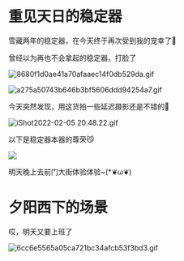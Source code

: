 # 重见天日的稳定器

雪藏两年的稳定器，在今天终于再次受到我的宠幸了🤗

曾经以为再也不会拿起的稳定器，打脸了

![8680f1d0ae41a70afaaec14f0db529da.gif](https://fudongdong-statics.oss-cn-beijing.aliyuncs.com/images/20220205/52b18a2ce0e94cdbb204fa11882210d5.gif)

![a275a50743b646b3bf5606ddd94254a7.gif](https://fudongdong-statics.oss-cn-beijing.aliyuncs.com/images/20220205/53cfdc8e5ef6431eb3d7d14daa72a253.gif)


今天突然发现，用这货拍一些延迟摄影还是不错的📸

![iShot2022-02-05 20.48.22.gif](https://fudongdong-statics.oss-cn-beijing.aliyuncs.com/images/20220205/b9eec1c7fb5d4bb68f02003114db3d62.gif)


以下是稳定器本器的尊荣😼

![](https://fudongdong-statics.oss-cn-beijing.aliyuncs.com/images/20220205/9911a2b6eba9417f9b41a7bdbbd8a98d.png?x-oss-process=image/resize,w_800/quality,q_80)


明天晚上去前门大街体验体验~(*❦ω❦)


# 夕阳西下的场景

<VideoPlayer src="https://fudongdong.com/tools/videos/91E93E4050784659E14B59B3B52BBE05.MP4" />

哎，明天又要上班了

![6cc6e5565a05ca721bc34afcb53f3bd3.gif](https://fudongdong-statics.oss-cn-beijing.aliyuncs.com/images/20220206/33083f05267d4440a202ed8e74cae0fa.gif)

